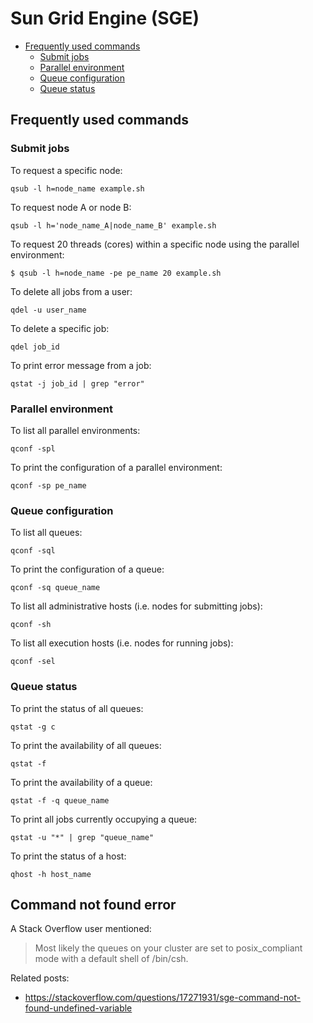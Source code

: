 # Sun Grid Engine (SGE)

* [Frequently used commands](#Frequently-used-commands)
    * [Submit jobs](#Submit-jobs)
    * [Parallel environment](#Parallel-environment)
    * [Queue configuration](#Queue-configuration)
    * [Queue status](#Queue-status)

## Frequently used commands <a name="Frequently-used-commands"></a>

### Submit jobs <a name="Submit-jobs"></a>

To request a specific node:

```
qsub -l h=node_name example.sh
```

To request node A or node B:

```
qsub -l h='node_name_A|node_name_B' example.sh
```

To request 20 threads (cores) within a specific node using the parallel environment:

```
$ qsub -l h=node_name -pe pe_name 20 example.sh
```

To delete all jobs from a user:

```
qdel -u user_name
```

To delete a specific job:

```
qdel job_id
```

To print error message from a job:

```
qstat -j job_id | grep "error"
```

### Parallel environment <a name="Parallel-environment"></a>

To list all parallel environments:

```
qconf -spl
```

To print the configuration of a parallel environment:

```
qconf -sp pe_name
```

### Queue configuration <a name="Queue-configuration"></a>

To list all queues:

```
qconf -sql
```

To print the configuration of a queue:

```
qconf -sq queue_name
```

To list all administrative hosts (i.e. nodes for submitting jobs):

```
qconf -sh
```

To list all execution hosts (i.e. nodes for running jobs):

```
qconf -sel
```

### Queue status <a name="Queue-status"></a>

To print the status of all queues:

```
qstat -g c
```

To print the availability of all queues:

```
qstat -f
```

To print the availability of a queue:

```
qstat -f -q queue_name
```

To print all jobs currently occupying a queue:

```
qstat -u "*" | grep "queue_name"
```

To print the status of a host:

```
qhost -h host_name
```


## Command not found error <a name="Command-not-found-error"></a>

A Stack Overflow user mentioned:

> Most likely the queues on your cluster are set to posix_compliant mode with a default shell of /bin/csh.

Related posts:

* https://stackoverflow.com/questions/17271931/sge-command-not-found-undefined-variable
